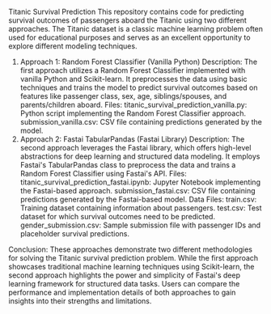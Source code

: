 Titanic Survival Prediction
This repository contains code for predicting survival outcomes of passengers aboard the Titanic using two different approaches. The Titanic dataset is a classic machine learning problem often used for educational purposes and serves as an excellent opportunity to explore different modeling techniques.

1. Approach 1: Random Forest Classifier (Vanilla Python)
Description: The first approach utilizes a Random Forest Classifier implemented with vanilla Python and Scikit-learn. It preprocesses the data using basic techniques and trains the model to predict survival outcomes based on features like passenger class, sex, age, siblings/spouses, and parents/children aboard.
Files:
titanic_survival_prediction_vanilla.py: Python script implementing the Random Forest Classifier approach.
submission_vanilla.csv: CSV file containing predictions generated by the model.
2. Approach 2: Fastai TabularPandas (Fastai Library)
Description: The second approach leverages the Fastai library, which offers high-level abstractions for deep learning and structured data modeling. It employs Fastai's TabularPandas class to preprocess the data and trains a Random Forest Classifier using Fastai's API.
Files:
titanic_survival_prediction_fastai.ipynb: Jupyter Notebook implementing the Fastai-based approach.
submission_fastai.csv: CSV file containing predictions generated by the Fastai-based model.
Data Files:
train.csv: Training dataset containing information about passengers.
test.csv: Test dataset for which survival outcomes need to be predicted.
gender_submission.csv: Sample submission file with passenger IDs and placeholder survival predictions.

Conclusion:
These approaches demonstrate two different methodologies for solving the Titanic survival prediction problem. While the first approach showcases traditional machine learning techniques using Scikit-learn, the second approach highlights the power and simplicity of Fastai's deep learning framework for structured data tasks. Users can compare the performance and implementation details of both approaches to gain insights into their strengths and limitations.
